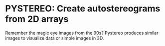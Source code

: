 PYSTEREO: Create autostereograms from 2D arrays
===============================================

Remember the magic eye images from the 90s? Pystereo produces similar images to visualize data or simple images in 3D.